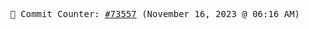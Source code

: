 <p align="center">
    <samp>
        📮 Commit Counter: <a href="https://github.com/Javascript-void0/Javascript-void0/commits/main">#73557</a> (November 16, 2023 @ 06:16 AM)
    </samp>
</p>